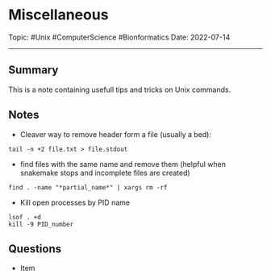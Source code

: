 
# Miscellaneous
Topic: #Unix #ComputerScience #Bionformatics 
Date: 2022-07-14

---

## Summary
This is a note containing usefull tips and tricks on Unix commands.

## Notes
  
* Cleaver way to remove header form a file (usually a bed):
```
tail -n +2 file.txt > file.stdout
```

- find files with the same name and remove them (helpful when snakemake stops and incomplete files are created)

```
find . -name "*partial_name*" | xargs rm -rf
```
- Kill open processes by PID name
```
lsof . +d
kill -9 PID_number
```
## Questions
- Item



